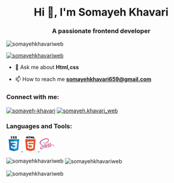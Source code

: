 <h1 align="center">Hi 👋, I'm Somayeh Khavari</h1>
<h3 align="center">A passionate frontend developer</h3>

<p align="left"> <img src="https://komarev.com/ghpvc/?username=somayehkhavariweb&label=Profile%20views&color=0e75b6&style=flat" alt="somayehkhavariweb" /> </p>

<p align="left"> <a href="https://github.com/ryo-ma/github-profile-trophy"><img src="https://github-profile-trophy.vercel.app/?username=somayehkhavariweb" alt="somayehkhavariweb" /></a> </p>

- 💬 Ask me about **Html,css**

- 📫 How to reach me **somayehkhavari659@gmail.com**

<h3 align="left">Connect with me:</h3>
<p align="left">
<a href="https://linkedin.com/in/somayeh-khavari" target="blank"><img align="center" src="https://raw.githubusercontent.com/rahuldkjain/github-profile-readme-generator/master/src/images/icons/Social/linked-in-alt.svg" alt="somayeh-khavari" height="30" width="40" /></a>
<a href="https://instagram.com/somayeh.khavari_web" target="blank"><img align="center" src="https://raw.githubusercontent.com/rahuldkjain/github-profile-readme-generator/master/src/images/icons/Social/instagram.svg" alt="somayeh.khavari_web" height="30" width="40" /></a>
</p>

<h3 align="left">Languages and Tools:</h3>
<p align="left"> <a href="https://www.w3schools.com/css/" target="_blank" rel="noreferrer"> <img src="https://raw.githubusercontent.com/devicons/devicon/master/icons/css3/css3-original-wordmark.svg" alt="css3" width="40" height="40"/> </a> <a href="https://www.w3.org/html/" target="_blank" rel="noreferrer"> <img src="https://raw.githubusercontent.com/devicons/devicon/master/icons/html5/html5-original-wordmark.svg" alt="html5" width="40" height="40"/> </a> <a href="https://sass-lang.com" target="_blank" rel="noreferrer"> <img src="https://raw.githubusercontent.com/devicons/devicon/master/icons/sass/sass-original.svg" alt="sass" width="40" height="40"/> </a> </p>

<p><img align="left" src="https://github-readme-stats.vercel.app/api/top-langs?username=somayehkhavariweb&show_icons=true&locale=en&layout=compact" alt="somayehkhavariweb" /></p>

<p>&nbsp;<img align="center" src="https://github-readme-stats.vercel.app/api?username=somayehkhavariweb&show_icons=true&locale=en" alt="somayehkhavariweb" /></p>

<p><img align="center" src="https://github-readme-streak-stats.herokuapp.com/?user=somayehkhavariweb&" alt="somayehkhavariweb" /></p>
